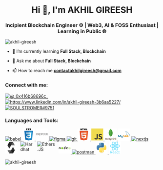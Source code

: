 <h1 align="center">Hi 👋, I'm AKHIL GIREESH</h1>
<h3 align="center">Incipient Blockchain Engineer ⚙️ | Web3, AI & FOSS Enthusiast | Learning in Public 🌐</h3>

<p align="left"> <img src="https://komarev.com/ghpvc/?username=akhil-gireesh&label=Profile%20views&color=0e75b6&style=flat" alt="akhil-gireesh" /> </p>

- 🌱 I’m currently learning **Full Stack, Blockchain**

- 💬 Ask me about **Full Stack, Blockchain**

- 📫 How to reach me **contactakhilgireesh@gmail.com**

<h3 align="left">Connect with me:</h3>
<p align="left">
<a href="https://twitter.com/@_0x416b68696c_" target="blank"><img align="center" src="https://raw.githubusercontent.com/rahuldkjain/github-profile-readme-generator/master/src/images/icons/Social/twitter.svg" alt="@_0x416b68696c_" height="30" width="40" /></a>
<a href="https://linkedin.com/in/https://www.linkedin.com/in/akhil-gireesh-3b6aa5227/" target="blank"><img align="center" src="https://raw.githubusercontent.com/rahuldkjain/github-profile-readme-generator/master/src/images/icons/Social/linked-in-alt.svg" alt="https://www.linkedin.com/in/akhil-gireesh-3b6aa5227/" height="30" width="40" /></a>
<a href="https://discord.gg/SOULSTROMER#9751" target="blank"><img align="center" src="https://raw.githubusercontent.com/rahuldkjain/github-profile-readme-generator/master/src/images/icons/Social/discord.svg" alt="SOULSTROMER#9751" height="30" width="40" /></a>
</p>

<h3 align="left">Languages and Tools:</h3>
<p align="left"> <a href="https://babeljs.io/" target="_blank" rel="noreferrer"> <img src="https://www.vectorlogo.zone/logos/babeljs/babeljs-icon.svg" alt="babel" width="40" height="40"/> </a> <a href="https://www.w3schools.com/css/" target="_blank" rel="noreferrer"> <img src="https://raw.githubusercontent.com/devicons/devicon/master/icons/css3/css3-original-wordmark.svg" alt="css3" width="40" height="40"/> </a> <a href="https://expressjs.com" target="_blank" rel="noreferrer"> <img src="https://raw.githubusercontent.com/devicons/devicon/master/icons/express/express-original-wordmark.svg" alt="express" width="40" height="40"/> </a> <a href="https://www.figma.com/" target="_blank" rel="noreferrer"> <img src="https://www.vectorlogo.zone/logos/figma/figma-icon.svg" alt="figma" width="40" height="40"/> </a> <a href="https://git-scm.com/" target="_blank" rel="noreferrer"> <img src="https://www.vectorlogo.zone/logos/git-scm/git-scm-icon.svg" alt="git" width="40" height="40"/> </a> <a href="https://www.w3.org/html/" target="_blank" rel="noreferrer"> <img src="https://raw.githubusercontent.com/devicons/devicon/master/icons/html5/html5-original-wordmark.svg" alt="html5" width="40" height="40"/> </a> <a href="https://developer.mozilla.org/en-US/docs/Web/JavaScript" target="_blank" rel="noreferrer"> <img src="https://raw.githubusercontent.com/devicons/devicon/master/icons/javascript/javascript-original.svg" alt="javascript" width="40" height="40"/> </a> <a href="https://www.mongodb.com/" target="_blank" rel="noreferrer"> <img src="https://raw.githubusercontent.com/devicons/devicon/master/icons/mongodb/mongodb-original-wordmark.svg" alt="mongodb" width="40" height="40"/> </a> <a href="https://www.mysql.com/" target="_blank" rel="noreferrer"> <img src="https://raw.githubusercontent.com/devicons/devicon/master/icons/mysql/mysql-original-wordmark.svg" alt="mysql" width="40" height="40"/> </a> <a href="https://nextjs.org/" target="_blank" rel="noreferrer"> <img src="https://cdn.worldvectorlogo.com/logos/nextjs-2.svg" alt="nextjs" width="40" height="40"/> </a> <a href="https://nodejs.org" target="_blank" rel="noreferrer"> <img src="https://raw.githubusercontent.com/devicons/devicon/master/icons/nodejs/nodejs-original-wordmark.svg" alt="nodejs" width="40" height="40"/> </a> <a href="https://postman.com" target="_blank" rel="noreferrer"> <img src="https://www.vectorlogo.zone/logos/getpostman/getpostman-icon.svg" alt="postman" width="40" height="40"/> </a> <a href="https://www.python.org" target="_blank" rel="noreferrer"> <img src="https://raw.githubusercontent.com/devicons/devicon/master/icons/python/python-original.svg" alt="python" width="40" height="40"/> </a> <a href="https://reactjs.org/" target="_blank" rel="noreferrer"> <img src="https://raw.githubusercontent.com/devicons/devicon/master/icons/react/react-original-wordmark.svg" alt="react" width="40" height="40"/> </a> <img align="left" alt="Solidity" width="40px" style="padding-right:10px;" src="https://raw.githubusercontent.com/github/explore/ba9de12f88fd08825c51928e91f1678cb5c94b26/topics/solidity/solidity.png" /> <img align="left" alt="Hardhat" width="45px" style="padding-right:10px;" 
src="https://seeklogo.com/images/H/hardhat-logo-888739EBB4-seeklogo.com.png" /> <img align="left" alt="Ethers.JS" width="60px" style="padding-right:10px;" 
src = "https://res.cloudinary.com/divzjiip8/image/upload/v1624392472/logos/ethers_blue.png" />
 </p>

<p><img align="center" src="https://github-readme-streak-stats.herokuapp.com/?user=akhil-gireesh&" alt="akhil-gireesh" /></p>

